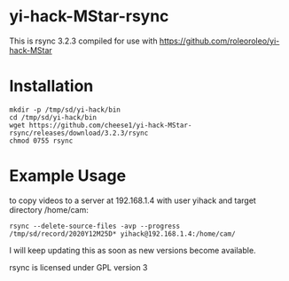 # yi-hack-MStar-rsync

This is rsync 3.2.3 compiled for use with https://github.com/roleoroleo/yi-hack-MStar

# Installation
```
mkdir -p /tmp/sd/yi-hack/bin
cd /tmp/sd/yi-hack/bin
wget https://github.com/cheese1/yi-hack-MStar-rsync/releases/download/3.2.3/rsync
chmod 0755 rsync
```
# Example Usage
to copy videos to a server at 192.168.1.4 with user yihack and target directory /home/cam:
```
rsync --delete-source-files -avp --progress /tmp/sd/record/2020Y12M25D* yihack@192.168.1.4:/home/cam/
```

I will keep updating this as soon as new versions become available.

rsync is licensed under GPL version 3 


